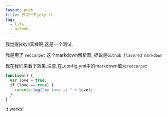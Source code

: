 ```yaml
---
layout: post
title: 尝试一下jekyll!
tag:
  - life
  - github
---
```


我觉得jekyll真棒啊,这是一个测试.

我是用了 `redcarpet` 这个markdown解析器, 据说是`Github flavored markdown`

现在我们来看下效果.注意,在_config.yml中的markdown值为`redcarpet`

```javascript
function() {
  var love = true;
  if (love == true) {
    console.log("my love is " + love);
  }
}
```

It works!

